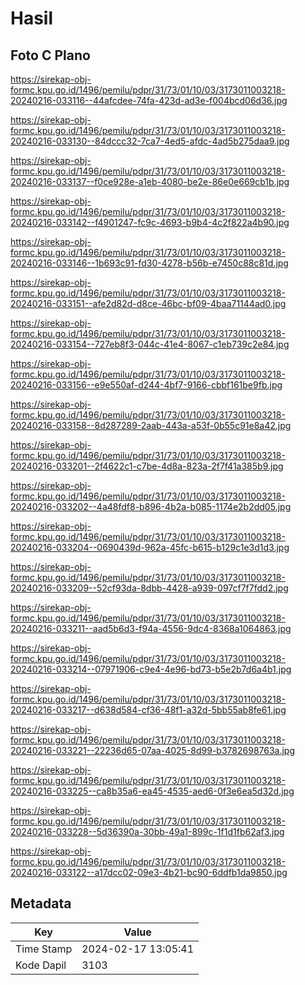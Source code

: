 # Hasil

## Foto C Plano

https://sirekap-obj-formc.kpu.go.id/1496/pemilu/pdpr/31/73/01/10/03/3173011003218-20240216-033116--44afcdee-74fa-423d-ad3e-f004bcd06d36.jpg

https://sirekap-obj-formc.kpu.go.id/1496/pemilu/pdpr/31/73/01/10/03/3173011003218-20240216-033130--84dccc32-7ca7-4ed5-afdc-4ad5b275daa9.jpg

https://sirekap-obj-formc.kpu.go.id/1496/pemilu/pdpr/31/73/01/10/03/3173011003218-20240216-033137--f0ce928e-a1eb-4080-be2e-86e0e669cb1b.jpg

https://sirekap-obj-formc.kpu.go.id/1496/pemilu/pdpr/31/73/01/10/03/3173011003218-20240216-033142--f4901247-fc9c-4693-b9b4-4c2f822a4b90.jpg

https://sirekap-obj-formc.kpu.go.id/1496/pemilu/pdpr/31/73/01/10/03/3173011003218-20240216-033146--1b693c91-fd30-4278-b56b-e7450c88c81d.jpg

https://sirekap-obj-formc.kpu.go.id/1496/pemilu/pdpr/31/73/01/10/03/3173011003218-20240216-033151--afe2d82d-d8ce-46bc-bf09-4baa71144ad0.jpg

https://sirekap-obj-formc.kpu.go.id/1496/pemilu/pdpr/31/73/01/10/03/3173011003218-20240216-033154--727eb8f3-044c-41e4-8067-c1eb739c2e84.jpg

https://sirekap-obj-formc.kpu.go.id/1496/pemilu/pdpr/31/73/01/10/03/3173011003218-20240216-033156--e9e550af-d244-4bf7-9166-cbbf161be9fb.jpg

https://sirekap-obj-formc.kpu.go.id/1496/pemilu/pdpr/31/73/01/10/03/3173011003218-20240216-033158--8d287289-2aab-443a-a53f-0b55c91e8a42.jpg

https://sirekap-obj-formc.kpu.go.id/1496/pemilu/pdpr/31/73/01/10/03/3173011003218-20240216-033201--2f4622c1-c7be-4d8a-823a-2f7f41a385b9.jpg

https://sirekap-obj-formc.kpu.go.id/1496/pemilu/pdpr/31/73/01/10/03/3173011003218-20240216-033202--4a48fdf8-b896-4b2a-b085-1174e2b2dd05.jpg

https://sirekap-obj-formc.kpu.go.id/1496/pemilu/pdpr/31/73/01/10/03/3173011003218-20240216-033204--0690439d-962a-45fc-b615-b129c1e3d1d3.jpg

https://sirekap-obj-formc.kpu.go.id/1496/pemilu/pdpr/31/73/01/10/03/3173011003218-20240216-033209--52cf93da-8dbb-4428-a939-097cf7f7fdd2.jpg

https://sirekap-obj-formc.kpu.go.id/1496/pemilu/pdpr/31/73/01/10/03/3173011003218-20240216-033211--aad5b6d3-f94a-4556-9dc4-8368a1064863.jpg

https://sirekap-obj-formc.kpu.go.id/1496/pemilu/pdpr/31/73/01/10/03/3173011003218-20240216-033214--07971906-c9e4-4e96-bd73-b5e2b7d6a4b1.jpg

https://sirekap-obj-formc.kpu.go.id/1496/pemilu/pdpr/31/73/01/10/03/3173011003218-20240216-033217--d638d584-cf36-48f1-a32d-5bb55ab8fe61.jpg

https://sirekap-obj-formc.kpu.go.id/1496/pemilu/pdpr/31/73/01/10/03/3173011003218-20240216-033221--22236d65-07aa-4025-8d99-b3782698763a.jpg

https://sirekap-obj-formc.kpu.go.id/1496/pemilu/pdpr/31/73/01/10/03/3173011003218-20240216-033225--ca8b35a6-ea45-4535-aed6-0f3e6ea5d32d.jpg

https://sirekap-obj-formc.kpu.go.id/1496/pemilu/pdpr/31/73/01/10/03/3173011003218-20240216-033228--5d36390a-30bb-49a1-899c-1f1d1fb62af3.jpg

https://sirekap-obj-formc.kpu.go.id/1496/pemilu/pdpr/31/73/01/10/03/3173011003218-20240216-033122--a17dcc02-09e3-4b21-bc90-6ddfb1da9850.jpg


## Metadata

| Key        | Value               |
| ---------- | ------------------- |
| Time Stamp | 2024-02-17 13:05:41 |
| Kode Dapil | 3103                |



